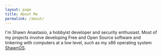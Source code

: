 ```yaml
---
layout: page
title: About Me
permalink: /about/
---
```


I'm Shawn Anastasio, a hobbyist developer and security enthusiast.
Most of my projects involve developing Free and Open Source software and
tinkering with computers at a low level, such as my x86
operating system [ShawnOS](https://github.com/shawnanastasio/ShawnOS).
